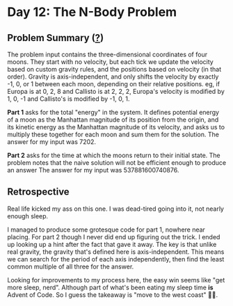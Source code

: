 # Day 12: The N-Body Problem

## Problem Summary ([?](https://adventofcode.com/2019/day/12))

The problem input contains the three-dimensional coordinates of four moons.
They start with no velocity, but each tick we update the velocity based on custom gravity rules, and the positions based on velocity (in that order).
Gravity is axis-independent, and only shifts the velocity by exactly -1, 0, or 1 between each moon, depending on their relative positions.
eg, if Europa is at 0, 2, 8 and Callisto is at 2, 2, 2, Europa's velocity is modified by 1, 0, -1 and Callisto's is modified by -1, 0, 1.

**Part 1** asks for the total "energy" in the system.
It defines potential energy of a moon as the Manhattan magnitude of its position from the origin, and its kinetic energy as the Manhattan magnitude of its velocity, and asks us to multiply these together for each moon and sum them for the solution.
The answer for my input was 7202.

**Part 2** asks for the time at which the moons return to their initial state.
The problem notes that the naive solution will not be efficient enough to produce an answer
The answer for my input was 537881600740876.


## Retrospective

Real life kicked my ass on this one.
I was dead-tired going into it, not nearly enough sleep.

I managed to produce some grotesque code for part 1, nowhere near placing.
For part 2 though I never did end up figuring out the trick.
I ended up looking up a hint after the fact that gave it away.
The key is that unlike real gravity, the gravity that's defined here is axis-independent.
This means we can search for the period of each axis independently, then find the least common multiple of all three for the answer.

Looking for improvements to my process here, the easy win seems like "get more sleep, nerd".
Although part of what's been eating my sleep time **is** Advent of Code.
So I guess the takeaway is "move to the west coast" 🤷‍♀️.
